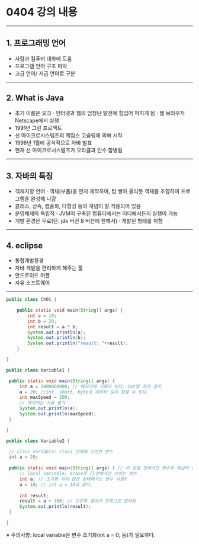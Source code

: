 # 0404 강의 내용
---

## 1. 프로그래밍 언어
   - 사람과 컴퓨터 대화에 도움
   - 프로그램 언어 구조 파악
   - 고급 언어/ 저급 언어로 구분

---   

## 2. What is Java
  - 초기 이름은 오크 
   · 인터넷과 웹의 엄청난 발전에 힘입어 퍼지게 됨
   · 웹 브라우저 Netscape에서 실행
  - 1991년 그린 프로젝트
  - 선 마이크로시스템즈의 제임스 고슬링에 의해 시작
  - 1996년 1월에 공식적으로 자바 발표
  - 현재 선 마이크로시스템즈가 오라클과 인수 합병됨

---  

## 3. 자바의 특징
 - 객체지향 언어
  · 객체(부품)을 먼저 제작하여, 탑 쌓아 올리듯 객체를 조합하여 프로그램을 완성해 나감
 - 클래스, 상속, 캡슐화, 다형성 등의 개념이 잘 적용되어 있음
 - 운영체제의 독립적
  · JVM이 구축된 컴퓨터에서는 어디에서든지 실행이 가능
 - 개발 환경은 무료(단. jdk 버전 8 버전에 한해서)
  · 개발된 형태를 취함

---

## 4. eclipse
 - 통합개발환경
 - 자바 개발을 편리하게 해주는 툴
 - 안드로이드 어플
 - 자유 소프트웨어

---

```java
public class Ch01 {

	public static void main(String[] args) {
		int a = 10;
		int b = 20;
		int result = a * b;
		System.out.println(a);
		System.out.println(b);
		System.out.println("result: "+result);
	}

}
   ```

   ```java
   public class Variable1 {

	public static void main(String[] args) {
		int a = 2000000000; // 메모리에 기록이 된다. int형 최대 길이
		a = 20; //int. short, byte로 데이터 길이 정할 수 있다.
		int maxSpeed = 200;
		// 예약어는 사용 불가 
		System.out.println(a);
		System.out.println(maxSpeed);
	}

}
   ```

   ```java
  public class Variable2 {

	// class variable: class 전체에 선언한 변수
	int a = 20;
	
	public static void main(String[] args) { // 이 문장 안에서만 변수로 취급이 된다.
		// local variable: brace문 {}안에서만 쓰이는 변수
		int a; // 초기화 하지 않은 상태에서는 변수 사용X
		a = 10; // int a = 10과 같다.
		
		int result;
		result = a + 100; // 오른쪽 결과가 왼쪽으로 입력됨
		System.out.println(result);
	}

}

   ```

※ 주의사항: local variable은 변수 초기화(int a = 0; 등)가 필요하다.